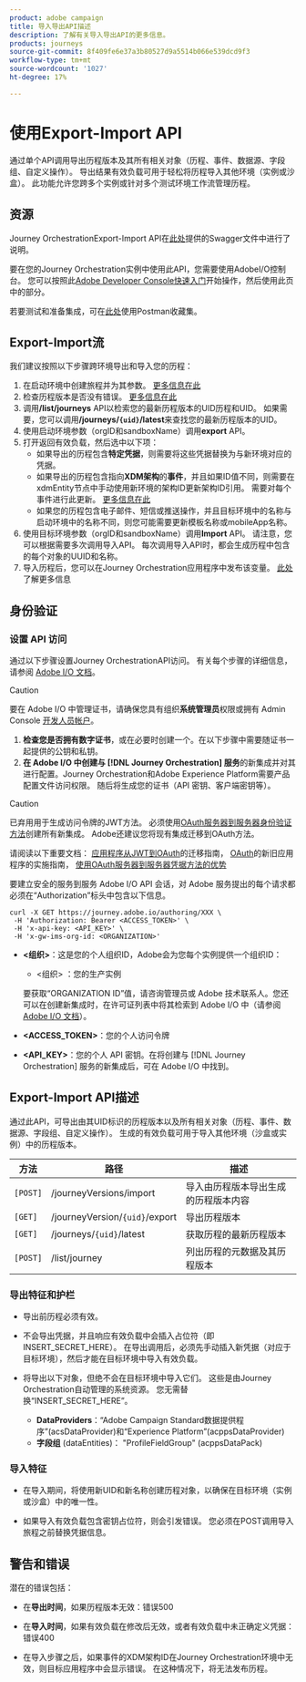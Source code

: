 ```yaml
---
product: adobe campaign
title: 导入导出API描述
description: 了解有关导入导出API的更多信息。
products: journeys
source-git-commit: 8f409fe6e37a3b80527d9a5514b066e539dcd9f3
workflow-type: tm+mt
source-wordcount: '1027'
ht-degree: 17%

---
```



# 使用Export-Import API

通过单个API调用导出历程版本及其所有相关对象（历程、事件、数据源、字段组、自定义操作）。 导出结果有效负载可用于轻松将历程导入其他环境（实例或沙盒）。
此功能允许您跨多个实例或针对多个测试环境工作流管理历程。


## 资源

Journey OrchestrationExport-Import API在[此处](https://adobedocs.github.io/JourneyAPI/docs/)提供的Swagger文件中进行了说明。

要在您的Journey Orchestration实例中使用此API，您需要使用AdobeI/O控制台。 您可以按照此[Adobe Developer Console快速入门](https://www.adobe.io/apis/experienceplatform/console/docs.html#!AdobeDocs/adobeio-console/master/getting-started.md)开始操作，然后使用此页中的部分。

若要测试和准备集成，可在[此处](https://raw.githubusercontent.com/AdobeDocs/JourneyAPI/master/postman-collections/Journey-Orchestration_Export-import-API_postman-collection.json)使用Postman收藏集。


## Export-Import流

我们建议按照以下步骤跨环境导出和导入您的历程：

1. 在启动环境中创建旅程并为其参数。 [更多信息在此](https://experienceleague.adobe.com/docs/journeys/using/building-journeys/about-journey-building/journey.html)
1. 检查历程版本是否没有错误。 [更多信息在此](https://experienceleague.adobe.com/docs/journeys/using/building-journeys/testing-the-journey.html)
1. 调用&#x200B;**/list/journeys** API以检索您的最新历程版本的UID历程和UID。 如果需要，您可以调用&#x200B;**/journeys/`{uid}`/latest**&#x200B;来查找您的最新历程版本的UID。
1. 使用启动环境参数（orgID和sandboxName）调用&#x200B;**export** API。
1. 打开返回有效负载，然后选中以下项：
   * 如果导出的历程包含&#x200B;**特定凭据**，则需要将这些凭据替换为与新环境对应的凭据。
   * 如果导出的历程包含指向&#x200B;**XDM架构**&#x200B;的&#x200B;**事件**，并且如果ID值不同，则需要在xdmEntity节点中手动使用新环境的架构ID更新架构ID引用。 需要对每个事件进行此更新。 [更多信息在此](https://experienceleague.adobe.com/docs/journeys/using/events-journeys/experience-event-schema.html)
   * 如果您的历程包含电子邮件、短信或推送操作，并且目标环境中的名称与启动环境中的名称不同，则您可能需要更新模板名称或mobileApp名称。
1. 使用目标环境参数（orgID和sandboxName）调用&#x200B;**Import** API。 请注意，您可以根据需要多次调用导入API。 每次调用导入API时，都会生成历程中包含的每个对象的UUID和名称。
1. 导入历程后，您可以在Journey Orchestration应用程序中发布该变量。 [此处](https://experienceleague.adobe.com/docs/journeys/using/building-journeys/publishing-the-journey.html)了解更多信息


## 身份验证

### 设置 API 访问

通过以下步骤设置Journey OrchestrationAPI访问。 有关每个步骤的详细信息，请参阅 [Adobe I/O 文档](https://www.adobe.io/authentication/auth-methods.html#!AdobeDocs/adobeio-auth/master/AuthenticationOverview/ServiceAccountIntegration.md)。

>[!CAUTION]
>
>要在 Adobe I/O 中管理证书，请确保您具有组织<b>系统管理员</b>权限或拥有 Admin Console [开发人员帐户](https://helpx.adobe.com/cn/enterprise/using/manage-developers.html)。

1. **检查您是否拥有数字证书**，或在必要时创建一个。在以下步骤中需要随证书一起提供的公钥和私钥。
1. **在 Adobe I/O 中创建与 [!DNL Journey Orchestration] 服务**&#x200B;的新集成并对其进行配置。Journey Orchestration和Adobe Experience Platform需要产品配置文件访问权限。 随后将生成您的证书（API 密钥、客户端密钥等）。

>[!CAUTION]
>
>已弃用用于生成访问令牌的JWT方法。 必须使用[OAuth服务器到服务器身份验证方法](https://experienceleague.adobe.com/docs/experience-platform/landing/platform-apis/api-authentication.html#select-oauth-server-to-server)创建所有新集成。 Adobe还建议您将现有集成迁移到OAuth方法。
>
>请阅读以下重要文档：
>[应用程序从JWT到OAuth](https://developer.adobe.com/developer-console/docs/guides/authentication/ServerToServerAuthentication/migration/)的迁移指南，
>[OAuth](https://developer.adobe.com/developer-console/docs/guides/authentication/ServerToServerAuthentication/implementation/)的新旧应用程序的实施指南，
>[使用OAuth服务器到服务器凭据方法的优势](https://developer.adobe.com/developer-console/docs/guides/authentication/ServerToServerAuthentication/migration/#why-oauth-server-to-server-credentials)


要建立安全的服务到服务 Adobe I/O API 会话，对 Adobe 服务提出的每个请求都必须在“Authorization”标头中包含以下信息。

```
curl -X GET https://journey.adobe.io/authoring/XXX \
 -H 'Authorization: Bearer <ACCESS_TOKEN>' \
 -H 'x-api-key: <API_KEY>' \
 -H 'x-gw-ims-org-id: <ORGANIZATION>'
```

* **&lt;组织>**：这是您的个人组织ID，Adobe会为您每个实例提供一个组织ID：

   * &lt;组织> ：您的生产实例

  要获取“ORGANIZATION ID”值，请咨询管理员或 Adobe 技术联系人。您还可以在创建新集成时，在许可证列表中将其检索到 Adobe I/O 中（请参阅 [Adobe I/O 文档](https://www.adobe.io/authentication.html)）。

* **&lt;ACCESS_TOKEN>**：您的个人访问令牌

* **&lt;API_KEY>**：您的个人 API 密钥。在将创建与 [!DNL Journey Orchestration] 服务的新集成后，可在 Adobe I/O 中找到。



## Export-Import API描述

通过此API，可导出由其UID标识的历程版本以及所有相关对象（历程、事件、数据源、字段组、自定义操作）。
生成的有效负载可用于导入其他环境（沙盒或实例）中的历程版本。

| 方法 | 路径 | 描述 |
|---|---|---|
| `[POST]` | /journeyVersions/import | 导入由历程版本导出生成的历程版本内容 |
| `[GET]` | /journeyVersion/`{uid}`/export | 导出历程版本 |
| `[GET]` | /journeys/`{uid}`/latest | 获取历程的最新历程版本 |
| `[POST]` | /list/journey | 列出历程的元数据及其历程版本 |


### 导出特征和护栏

* 导出前历程必须有效。

* 不会导出凭据，并且响应有效负载中会插入占位符（即INSERT_SECRET_HERE）。
在导出调用后，必须先手动插入新凭据（对应于目标环境），然后才能在目标环境中导入有效负载。

* 将导出以下对象，但绝不会在目标环境中导入它们。 这些是由Journey Orchestration自动管理的系统资源。 您无需替换“INSERT_SECRET_HERE”。
   * **DataProviders**：“Adobe Campaign Standard数据提供程序”(acsDataProvider)和“Experience Platform”(acppsDataProvider)
   * **字段组** (dataEntities)： &quot;ProfileFieldGroup&quot; (acppsDataPack)



### 导入特征

* 在导入期间，将使用新UID和新名称创建历程对象，以确保在目标环境（实例或沙盒）中的唯一性。

* 如果导入有效负载包含密钥占位符，则会引发错误。 您必须在POST调用导入旅程之前替换凭据信息。

## 警告和错误

潜在的错误包括：

* 在&#x200B;**导出时间**，如果历程版本无效：错误500

* 在&#x200B;**导入时间**，如果有效负载在修改后无效，或者有效负载中未正确定义凭据：错误400

* 在导入步骤之后，如果事件的XDM架构ID在Journey Orchestration环境中无效，则目标应用程序中会显示错误。 在这种情况下，将无法发布历程。